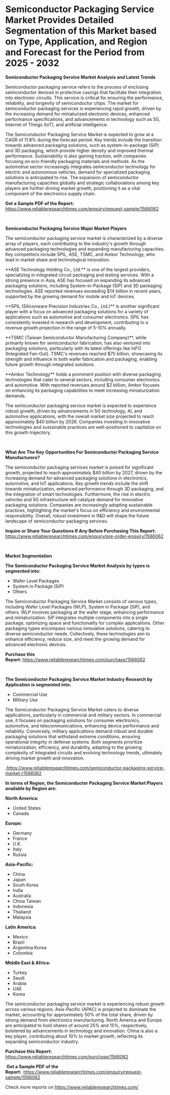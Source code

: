 <p><h1>Semiconductor Packaging Service Market Provides Detailed Segmentation of this Market based on Type, Application, and Region and Forecast for the Period from 2025 - 2032</h1></p><p><strong>Semiconductor Packaging Service Market Analysis and Latest Trends</strong></p>
<p><p>Semiconductor packaging service refers to the process of enclosing semiconductor devices in protective casings that facilitate their integration into electronic circuits. This service is critical for ensuring the performance, reliability, and longevity of semiconductor chips. The market for semiconductor packaging services is experiencing rapid growth, driven by the increasing demand for miniaturized electronic devices, enhanced performance specifications, and advancements in technology such as 5G, Internet of Things (IoT), and artificial intelligence.</p><p>The Semiconductor Packaging Service Market is expected to grow at a CAGR of 11.8% during the forecast period. Key trends include the transition towards advanced packaging solutions, such as system-in-package (SiP) and 3D packaging, which provide higher density and improved thermal performance. Sustainability is also gaining traction, with companies focusing on eco-friendly packaging materials and methods. As the automotive sector increasingly integrates semiconductor technology for electric and autonomous vehicles, demand for specialized packaging solutions is anticipated to rise. The expansion of semiconductor manufacturing capacities globally and strategic collaborations among key players are further driving market growth, positioning it as a vital component of the electronics supply chain.</p></p>
<p><strong>Get a Sample PDF of the Report:&nbsp;</strong> <a href="https://www.reliableresearchtimes.com/enquiry/request-sample/1566062?utm_campaign=3287&utm_medium=2&utm_source=Github&utm_content=ia&utm_term=22032025&utm_id=semiconductor-packaging-service">https://www.reliableresearchtimes.com/enquiry/request-sample/1566062</a></p>
<p>&nbsp;</p>
<p><strong>Semiconductor Packaging Service Major Market Players</strong></p>
<p><p>The semiconductor packaging service market is characterized by a diverse array of players, each contributing to the industry's growth through advanced packaging technologies and expanding manufacturing capacities. Key competitors include SPIL, ASE, TSMC, and Amkor Technology, who lead in market share and technological innovation.</p><p>**ASE Technology Holding Co., Ltd.** is one of the largest providers, specializing in integrated circuit packaging and testing services. With a strong presence in Asia, ASE has focused on expanding its advanced packaging solutions, including System-in-Package (SiP) and 3D packaging technologies. ASE reported revenues exceeding $14 billion in recent years, supported by the growing demand for mobile and IoT devices.</p><p>**SPIL (Siliconware Precision Industries Co., Ltd.)** is another significant player with a focus on advanced packaging solutions for a variety of applications such as automotive and consumer electronics. SPIL has consistently invested in research and development, contributing to a revenue growth projection in the range of 5-10% annually.</p><p>**TSMC (Taiwan Semiconductor Manufacturing Company)**, while primarily known for semiconductor fabrication, has also ventured into packaging solutions, particularly with its latest offerings like InFO (Integrated Fan-Out). TSMC's revenues reached $75 billion, showcasing its strength and influence in both wafer fabrication and packaging, enabling future growth through integrated solutions.</p><p>**Amkor Technology** holds a prominent position with diverse packaging technologies that cater to several sectors, including consumer electronics and automotive. With reported revenues around $2 billion, Amkor focuses on enhancing its packaging capabilities to meet increasing miniaturization demands.</p><p>The semiconductor packaging service market is expected to experience robust growth, driven by advancements in 5G technology, AI, and automotive applications, with the overall market size projected to reach approximately $40 billion by 2026. Companies investing in innovative technologies and sustainable practices are well-positioned to capitalize on this growth trajectory.</p></p>
<p>&nbsp;</p>
<p><strong>What Are The Key Opportunities For Semiconductor Packaging Service Manufacturers?</strong></p>
<p><p>The semiconductor packaging services market is poised for significant growth, projected to reach approximately $40 billion by 2027, driven by the increasing demand for advanced packaging solutions in electronics, automotive, and IoT applications. Key growth trends include the shift towards miniaturization, enhanced performance through 3D packaging, and the integration of smart technologies. Furthermore, the rise in electric vehicles and 5G infrastructure will catalyze demand for innovative packaging solutions. Companies are increasingly adopting sustainable practices, highlighting the market's focus on efficiency and environmental responsibility. Overall, robust investment in R&D will shape the future landscape of semiconductor packaging services.</p></p>
<p><strong>Inquire or Share Your Questions If Any Before Purchasing This Report:</strong> <a href="https://www.reliableresearchtimes.com/enquiry/pre-order-enquiry/1566062?utm_campaign=3287&utm_medium=2&utm_source=Github&utm_content=ia&utm_term=22032025&utm_id=semiconductor-packaging-service">https://www.reliableresearchtimes.com/enquiry/pre-order-enquiry/1566062</a></p>
<p>&nbsp;</p>
<p><strong>Market Segmentation</strong></p>
<p><strong>The Semiconductor Packaging Service Market Analysis by types is segmented into:</strong></p>
<p><ul><li>Wafer Level Packages</li><li>System in Package (SiP)</li><li>Others</li></ul></p>
<p><p>The Semiconductor Packaging Service Market consists of various types, including Wafer Level Packages (WLP), System in Package (SiP), and others. WLP involves packaging at the wafer stage, enhancing performance and miniaturization. SiP integrates multiple components into a single package, optimizing space and functionality for complex applications. Other packaging types encompass various innovative solutions, catering to diverse semiconductor needs. Collectively, these technologies aim to enhance efficiency, reduce size, and meet the growing demand for advanced electronic devices.</p></p>
<p><strong>Purchase this Report:&nbsp;</strong><a href="https://www.reliableresearchtimes.com/purchase/1566062?utm_campaign=3287&utm_medium=2&utm_source=Github&utm_content=ia&utm_term=22032025&utm_id=semiconductor-packaging-service">https://www.reliableresearchtimes.com/purchase/1566062</a></p>
<p>&nbsp;</p>
<p><strong>The Semiconductor Packaging Service Market Industry Research by Application is segmented into:</strong></p>
<p><ul><li>Commercial Use</li><li>Military Use</li></ul></p>
<p><p>The Semiconductor Packaging Service Market caters to diverse applications, particularly in commercial and military sectors. In commercial use, it focuses on packaging solutions for consumer electronics, automotive, and telecommunications, enhancing device performance and reliability. Conversely, military applications demand robust and durable packaging solutions that withstand extreme conditions, ensuring operational integrity in defense systems. Both segments prioritize miniaturization, efficiency, and durability, adapting to the growing complexity of integrated circuits and evolving technology trends, ultimately driving market growth and innovation.</p></p>
<p><a href="https://www.reliableresearchtimes.com/semiconductor-packaging-service-market-r1566062?utm_campaign=3287&utm_medium=2&utm_source=Github&utm_content=ia&utm_term=22032025&utm_id=semiconductor-packaging-service">&nbsp;https://www.reliableresearchtimes.com/semiconductor-packaging-service-market-r1566062</a></p>
<p><strong>In terms of Region, the Semiconductor Packaging Service Market Players available by Region are:</strong></p>
<p>
    <p> <strong> North America: </strong>
        <ul>
            <li>United States</li>
            <li>Canada</li>
        </ul>
        </p> 
    <p> <strong> Europe: </strong>
        <ul>
            <li>Germany</li>
            <li>France</li>
            <li>U.K.</li>
            <li>Italy</li>
            <li>Russia</li>
        </ul>
        </p> 
    <p> <strong> Asia-Pacific: </strong>
        <ul>
            <li>China</li>
            <li>Japan</li>
            <li>South Korea</li>
            <li>India</li>
            <li>Australia</li>
            <li>China Taiwan</li>
            <li>Indonesia</li>
            <li>Thailand</li>
            <li>Malaysia</li>
        </ul>
        </p> 
    <p> <strong> Latin America: </strong>
        <ul>
            <li>Mexico</li>
            <li>Brazil</li>
            <li>Argentina Korea</li>
            <li>Colombia</li>
        </ul>
        </p> 
    <p> <strong> Middle East & Africa: </strong>
        <ul>
            <li>Turkey</li>
            <li>Saudi</li>
            <li>Arabia</li>
            <li>UAE</li>
            <li>Korea</li>
        </ul>
    </p>
    </p>
<p><p>The semiconductor packaging service market is experiencing robust growth across various regions. Asia-Pacific (APAC) is projected to dominate the market, accounting for approximately 50% of the total share, driven by strong demand from electronics manufacturing. North America and Europe are anticipated to hold shares of around 25% and 15%, respectively, bolstered by advancements in technology and innovation. China is also a key player, contributing about 10% to market growth, reflecting its expanding semiconductor industry.</p></p>
<p><strong>Purchase this Report: </strong><a href="https://www.reliableresearchtimes.com/purchase/1566062?utm_campaign=3287&utm_medium=2&utm_source=Github&utm_content=ia&utm_term=22032025&utm_id=semiconductor-packaging-service">https://www.reliableresearchtimes.com/purchase/1566062</a></p>
<p>&nbsp;<strong>Get a Sample PDF of the Report:&nbsp;&nbsp;</strong><a href="https://www.reliableresearchtimes.com/enquiry/request-sample/1566062?utm_campaign=3287&utm_medium=2&utm_source=Github&utm_content=ia&utm_term=22032025&utm_id=semiconductor-packaging-service">https://www.reliableresearchtimes.com/enquiry/request-sample/1566062</a></p>
<p><strong></strong></p>
<p>Check more reports on <a href="https://www.reliableresearchtimes.com/?utm_campaign=3287&utm_medium=2&utm_source=Github&utm_content=ia&utm_term=22032025&utm_id=semiconductor-packaging-service">https://www.reliableresearchtimes.com/</a></p>